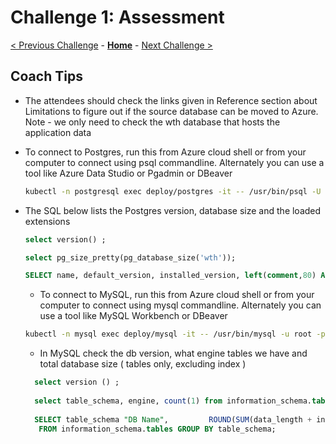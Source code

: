# Challenge 1: Assessment 

[< Previous Challenge](./00-prereqs.md) - **[Home](./README.md)** - [Next Challenge >](./02-size-analysis.md)

## Coach Tips

* The attendees should check the links given in Reference section about Limitations to figure out if the source database can be moved to Azure. Note - we only need to check the wth database that hosts the application data




* To connect to Postgres, run this from Azure cloud shell or from your computer to connect using psql commandline. Alternately you can use a tool like Azure Data Studio or Pgadmin or DBeaver




    ```bash
    kubectl -n postgresql exec deploy/postgres -it -- /usr/bin/psql -U postgres
    ```
    
    
    
* The SQL below lists the Postgres version, database size and the loaded extensions


 
   
   ```sql
   select version() ;
   
   select pg_size_pretty(pg_database_size('wth'));
  
   SELECT name, default_version, installed_version, left(comment,80) As comment FROM pg_available_extensions WHERE installed_version IS NOT NULL ORDER BY name;
   ```
   
   
   
   * To connect to MySQL, run this from Azure cloud shell or from your computer to connect using mysql commandline. Alternately you can use a tool like MySQL Workbench or DBeaver



    ```bash
    kubectl -n mysql exec deploy/mysql -it -- /usr/bin/mysql -u root -p
    ```



    * In MySQL check the db version, what engine tables we have and total database size ( tables only, excluding index )


    
    ```sql
      select version () ;
      
      select table_schema, engine, count(1) from information_schema.tables where table_schema = 'wth' group by table_schema, engine  ;
            
      SELECT table_schema "DB Name",         ROUND(SUM(data_length + index_length) / 1024 / 1024, 1) "DB Size in MB"
       FROM information_schema.tables GROUP BY table_schema; 
    ```
